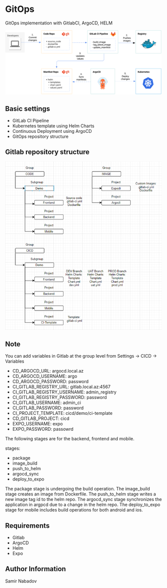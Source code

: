 __GitOps__
================================

GitOps implementation with  GitlabCI, ArgoCD, HELM

![Screenshot](GitOpsImage.png)

Basic settings
------------
* GitLab CI Pipeline
* Kubernetes template using Helm Charts
* Continuous Deployment using ArgoCD
* GitOps repository structure

Gitlab repository structure
------------
![Screenshot](Topology.png)

Note
------------
You can add variables in Gitlab at the group level from Settings -> CICD -> Variables

* CD_ARGOCD_URL: argocd.local.az
* CD_ARGOCD_USERNAME: argo
* CD_ARGOCD_PASSWORD: password
* CI_GITLAB_REGISTRY_URL: gitlab.local.az:4567
* CI_GITLAB_REGISTRY_USERNAME: admin_registry
* CI_GITLAB_REGISTRY_PASSWORD: password
* CI_GITLAB_USERNAME: admin_ci
* CI_GITLAB_PASSWORD: password
* CI_PROJECT_TEMPLATE: cicd/demo/ci-template
* CD_GITLAB_PROJECT: cicd
* EXPO_USERNAME: expo
* EXPO_PASSWORD: passowrd

The following stages are for the backend, frontend and mobile. 

stages:
  - package
  - image_build
  - push_to_helm
  - argocd_sync
  - deploy_to_expo

The package stage is undergoing the build operation.
The image_build stage creates an image from Dockerfile.
The push_to_helm stage writes a new image tag id to the helm repo.
The argocd_sync stage synchronizes the application in argpcd due to a change in the helm repo.
The deploy_to_expo stage for mobile includes build operations for both android and ios.


__Requirements__
------------
* Gitlab
* ArgoCD
* Helm
* Expo

__Author Information__
------------------

Samir Nabadov
